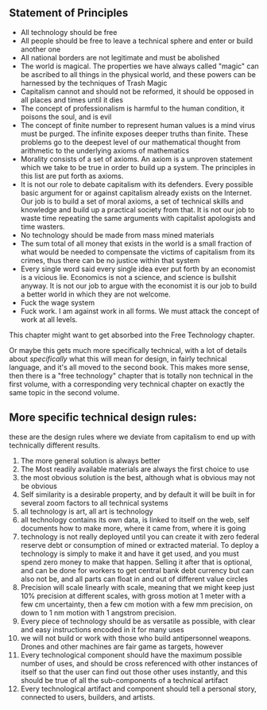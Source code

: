 ## Statement of Principles


* All technology should be free
* All people should be free to leave a technical sphere and enter or build another one
* All national borders are not legitimate and must be abolished
* The world is magical.  The properties we have always called "magic" can be ascribed to all things in the physical world, and these powers can be harnessed by the techniques of Trash Magic
* Capitalism cannot and should not be reformed, it should be opposed in all places and times until it dies
* The concept of professionalism is harmful to the human condition, it poisons the soul, and is evil
* The concept of finite number to represent human values is a mind virus must be purged.  The infinite exposes deeper truths than finite.  These problems go to the deepest level of our mathematical thought from arithmetic to the underlying axioms of mathematics
* Morality consists of a set of axioms.  An axiom is a unproven statement which we take to be true in order to build up a system.  The principles in this list are put forth as axioms.
* It is not our role to debate capitalism with its defenders.  Every possible basic argument for or against capitalism already exists on the Internet.  Our job is to build a set of moral axioms, a set of technical skills and knowledge and build up a practical society from that.  It is not our job to waste time repeating the same arguments with capitalist apologists and time wasters. 
* No technology should be made from mass mined materials
* The sum total of all money that exists in the world is a small fraction of what would be needed to compensate the victims of capitalism from its crimes, thus there can be no justice within that system
* Every single word said every single idea ever put forth by an economist is a vicious lie. Economics is not a science, and science is bullshit anyway.  It is not our job to argue with the economist it is our job to build a better world in which they are not welcome.
* Fuck the wage system
* Fuck work.  I am against work in all forms.  We must attack the concept of work at all levels.


This chapter might want to get absorbed into the Free Technology chapter.

Or maybe this gets much more specifically technical, with a lot of details about *specifically* what this will mean for design, in fairly technical language, and it's all moved to the second book.  This makes more sense, then there is a "free technology" chapter that is totally non technical in the first volume, with a corresponding very technical chapter on exactly the same topic in the second volume.  

## More specific technical design rules:

these are the design rules where we deviate from capitalism to end up with technically different results.

1. The more general solution is always better
2. The Most readily available materials are always the first choice to use
3. the most obvious solution is the best, although what is obvious may not be obvious
4. Self similarity is a desirable property, and by default it will be built in for several zoom factors to all technical systems
5. all technology is art, all art is technology
6. all technology contains its own data, is linked to itself on the web, self documents how to make more, where it came from, where it is going
7. technology is not really deployed until you can create it with zero federal reserve debt or consumption of mined or extracted material.  To deploy a technology is simply to make it and have it get used, and you must spend zero money to make that happen.  Selling it after that is optional, and can be done for workers to get central bank debt currency but can also not be, and all parts can float in and out of different value circles
8. Precision will scale linearly with scale, meaning that we might keep just 10% precision at different scales, with gross motion at 1 meter with a few cm uncertainty, then a few cm motion with a few mm precision, on down to 1 nm motion with 1 angstrom precision.  
9. Every piece of technology should be as versatile as possible, with clear and easy instructions encoded in it for many uses
10. we will not build or work with those who build antipersonnel weapons. Drones and other machines are fair game as targets, however 
11. Every technological component should have the maximum possible number of uses, and should be cross referenced with other instances of itself so that the user can find out those other uses instantly, and this should be true of all the sub-components of a technical artifact
12. Every technological artifact and component should tell a personal story, connected to users, builders, and artists. 